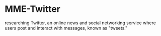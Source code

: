 # MME-Twitter
researching Twitter, an online news and social networking service where users post and interact with messages, known as "tweets."
